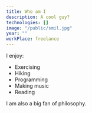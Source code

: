```yaml
---
title: Who am I
description: A cool guy?
technologies: []
image: "/public/smil.jpg"
year: ""
workPlace: freelance
---
```


I enjoy:

- Exercising 
- Hiking 
- Programming 
- Making music 
- Reading

I am also a big fan of philosophy.